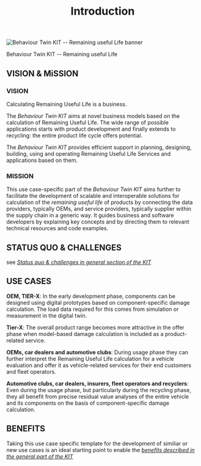 ﻿---
id: introduction
title: Introduction
description: Behaviour Twin KIT
---

<div style={{display:'block'}}>
  <div style={{display:'inline-block', verticalAlign:'top'}}>

![Behaviour Twin KIT -- Remaining useful Life banner](@site/static/img/kit-icons/behaviour-twin-rul-kit-icon-mini.svg)

  </div>
  <div style={{display:'inline-block', fontSize:17, color:'rgb(255,166,1)', marginLeft:7, verticalAlign:'top', paddingTop:6}}>
Behaviour Twin KIT -- Remaining useful Life
  </div>
</div>

## VISION & MiSSION

### VISION

Calculating Remaining Useful Life is a business.

The *Behaviour Twin KIT*  aims at novel business models based on the calculation of Remaining Useful Life. The wide range of possible applications starts with product development and finally extends to recycling: the entire product life cycle offers potential.

The *Behaviour Twin KIT* provides efficient support in planning, designing, building, using and operating Remaining Useful Life Services and applications based on them.

### MISSION

This use case-specific part of the *Behaviour Twin KIT* aims further to facilitate the development of scalable and interoperable
solutions for calculation of the *remaining useful life* of products by connecting the data providers, typically OEMs, and service providers, typically supplier
within the supply chain in a generic way. It guides business and software developers
by explaining key concepts and by directing them to relevant technical resources and code examples.

## STATUS QUO & CHALLENGES

see [*Status quo & challenges in general section of the KIT*](../../../adoption-view/introduction#status-quo--challenge)

## USE CASES

**OEM, TIER-X**: In the early development phase, components can be designed using digital prototypes based on component-specific damage calculation. The load data required for this comes from simulation or measurement in the digital twin.

**Tier-X**: The overall product range becomes more attractive in the offer phase when model-based damage calculation is included as a product-related service.

**OEMs, car dealers and automotive clubs**: During usage phase they can further interpret the Remaining Useful Life calculation for a vehicle evaluation and offer it as vehicle-related services for their end customers and fleet operators.

**Automotive clubs, car dealers, insurers, fleet operators and recyclers**: Even during the usage phase, but particularly during the recycling phase, they all benefit from precise residual value analyses of the entire vehicle and its components on the basis of component-specific damage calculation.

## BENEFITS

Taking this use case specific template for the development of similiar or new use cases is an ideal starting point to enable the [*benefits described in the general part of the KIT*](../../../adoption-view/introduction#benefits)
